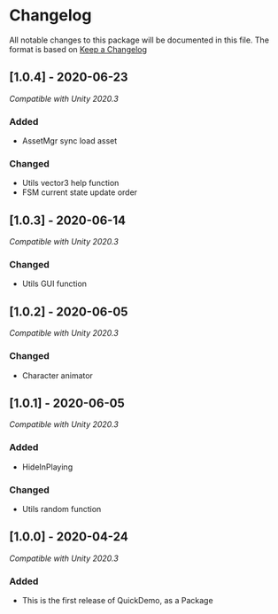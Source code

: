 # Changelog
All notable changes to this package will be documented in this file. The format is based on [Keep a Changelog](http://keepachangelog.com/en/1.0.0/)

## [1.0.4] - 2020-06-23
*Compatible with Unity 2020.3*
### Added
- AssetMgr sync load asset
### Changed
- Utils vector3 help function
- FSM current state update order

## [1.0.3] - 2020-06-14
*Compatible with Unity 2020.3*
### Changed
- Utils GUI function

## [1.0.2] - 2020-06-05
*Compatible with Unity 2020.3*
### Changed
- Character animator

## [1.0.1] - 2020-06-05
*Compatible with Unity 2020.3*
### Added
- HideInPlaying
### Changed
- Utils random function

## [1.0.0] - 2020-04-24
*Compatible with Unity 2020.3*
### Added
- This is the first release of QuickDemo, as a Package
